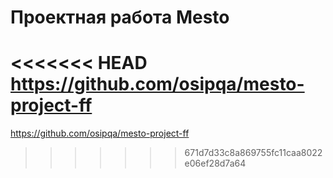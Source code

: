 # Проектная работа Mesto

<<<<<<< HEAD
https://github.com/osipqa/mesto-project-ff
=======
https://github.com/osipqa/mesto-project-ff
>>>>>>> 671d7d33c8a869755fc11caa8022e06ef28d7a64
